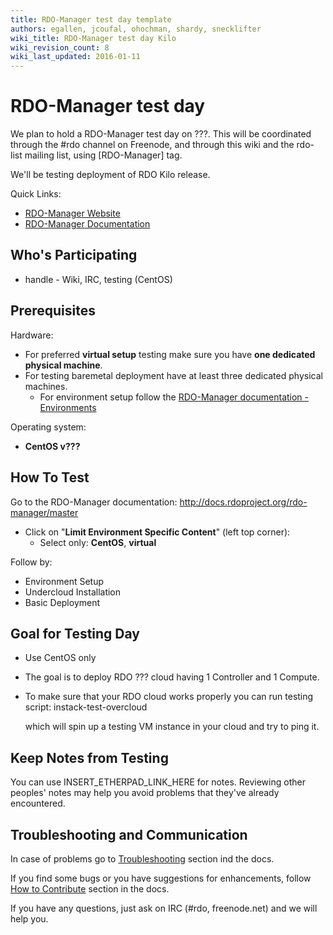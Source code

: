 ```yaml
---
title: RDO-Manager test day template
authors: egallen, jcoufal, ohochman, shardy, snecklifter
wiki_title: RDO-Manager test day Kilo
wiki_revision_count: 8
wiki_last_updated: 2016-01-11
---
```


# RDO-Manager test day

We plan to hold a RDO-Manager test day on ???. This will be coordinated through the #rdo channel on Freenode, and through this wiki and the rdo-list mailing list, using [RDO-Manager] tag.

We'll be testing deployment of RDO Kilo release.

Quick Links:

*   [RDO-Manager Website](https://www.rdoproject.org/RDO-Manager)
*   [RDO-Manager Documentation](http://docs.rdoproject.org/rdo-manager/master)

## Who's Participating

*   handle - Wiki, IRC, testing (CentOS)

## Prerequisites

Hardware:

*   For preferred **virtual setup** testing make sure you have **one dedicated physical machine**.
*   For testing baremetal deployment have at least three dedicated physical machines.
    -   For environment setup follow the [RDO-Manager documentation - Environments](https://repos.fedorapeople.org/repos/openstack-m/docs/master/environments/environments.html)

Operating system:

*   **CentOS v???**

## How To Test

Go to the RDO-Manager documentation: <http://docs.rdoproject.org/rdo-manager/master>

*   Click on "**Limit Environment Specific Content**" (left top corner):
    -   Select only: **CentOS**, **virtual**

Follow by:

*   Environment Setup
*   Undercloud Installation
*   Basic Deployment

## Goal for Testing Day

*   Use CentOS only
*   The goal is to deploy RDO ??? cloud having 1 Controller and 1 Compute.
*   To make sure that your RDO cloud works properly you can run testing script:
        instack-test-overcloud

    which will spin up a testing VM instance in your cloud and try to ping it.

## Keep Notes from Testing

You can use INSERT_ETHERPAD_LINK_HERE for notes. Reviewing other peoples' notes may help you avoid problems that they've already encountered.

## Troubleshooting and Communication

In case of problems go to [Troubleshooting](https://repos.fedorapeople.org/repos/openstack-m/docs/master/troubleshooting/troubleshooting.html) section ind the docs.

If you find some bugs or you have suggestions for enhancements, follow [How to Contribute](https://repos.fedorapeople.org/repos/openstack-m/docs/master/contributions/contributions.html) section in the docs.

If you have any questions, just ask on IRC (#rdo, freenode.net) and we will help you.
